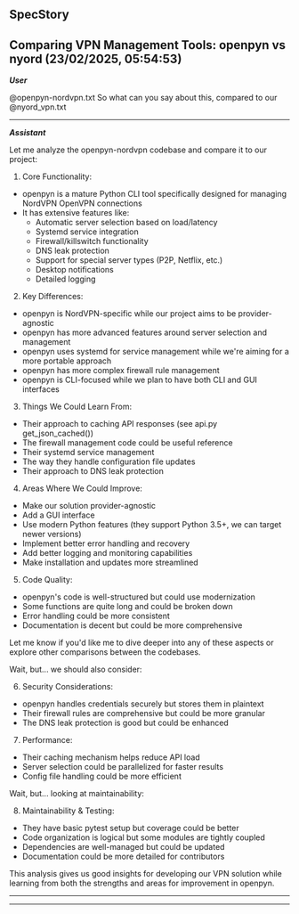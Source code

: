 ## SpecStory

## Comparing VPN Management Tools: openpyn vs nyord (23/02/2025, 05:54:53)

_**User**_

@openpyn-nordvpn.txt So what can you say about this, compared to our @nyord_vpn.txt 

---

_**Assistant**_

Let me analyze the openpyn-nordvpn codebase and compare it to our project:

1. Core Functionality:
- openpyn is a mature Python CLI tool specifically designed for managing NordVPN OpenVPN connections
- It has extensive features like:
  - Automatic server selection based on load/latency
  - Systemd service integration
  - Firewall/killswitch functionality 
  - DNS leak protection
  - Support for special server types (P2P, Netflix, etc.)
  - Desktop notifications
  - Detailed logging

2. Key Differences:
- openpyn is NordVPN-specific while our project aims to be provider-agnostic
- openpyn has more advanced features around server selection and management
- openpyn uses systemd for service management while we're aiming for a more portable approach
- openpyn has more complex firewall rule management
- openpyn is CLI-focused while we plan to have both CLI and GUI interfaces

3. Things We Could Learn From:
- Their approach to caching API responses (see api.py get_json_cached())
- The firewall management code could be useful reference
- Their systemd service management
- The way they handle configuration file updates
- Their approach to DNS leak protection

4. Areas Where We Could Improve:
- Make our solution provider-agnostic 
- Add a GUI interface
- Use modern Python features (they support Python 3.5+, we can target newer versions)
- Implement better error handling and recovery
- Add better logging and monitoring capabilities
- Make installation and updates more streamlined

5. Code Quality:
- openpyn's code is well-structured but could use modernization
- Some functions are quite long and could be broken down
- Error handling could be more consistent
- Documentation is decent but could be more comprehensive

Let me know if you'd like me to dive deeper into any of these aspects or explore other comparisons between the codebases.

Wait, but... we should also consider:

6. Security Considerations:
- openpyn handles credentials securely but stores them in plaintext
- Their firewall rules are comprehensive but could be more granular
- The DNS leak protection is good but could be enhanced

7. Performance:
- Their caching mechanism helps reduce API load
- Server selection could be parallelized for faster results
- Config file handling could be more efficient

Wait, but... looking at maintainability:

8. Maintainability & Testing:
- They have basic pytest setup but coverage could be better
- Code organization is logical but some modules are tightly coupled
- Dependencies are well-managed but could be updated
- Documentation could be more detailed for contributors

This analysis gives us good insights for developing our VPN solution while learning from both the strengths and areas for improvement in openpyn.

---



---

